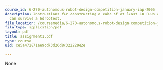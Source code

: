 ```yaml
---
course_id: 6-270-autonomous-robot-design-competition-january-iap-2005
description: Instructions for constructing a cube of at least 10 FLUs on a side that
  can survive a 6droptest.
file_location: /coursemedia/6-270-autonomous-robot-design-competition-january-iap-2005/ce5a472871ae9cd73d26d8c322229e2e_assignment1.pdf
file_type: application/pdf
layout: pdf
title: assignment1.pdf
type: course
uid: ce5a472871ae9cd73d26d8c322229e2e

---
```

None